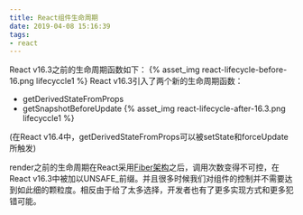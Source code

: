 ```yaml
---
title: React组件生命周期
date: 2019-04-08 15:16:39
tags:
- react
---
```

React v16.3之前的生命周期函数如下：
{% asset_img react-lifecycle-before-16.png lifecyccle1 %}
React v16.3引入了两个新的生命周期函数：
- getDerivedStateFromProps
- getSnapshotBeforeUpdate
{% asset_img react-lifecycle-after-16.3.png lifecyccle1 %}
<!-- more -->
(在React v16.4中，getDerivedStateFromProps可以被setState和forceUpdate所触发)

render之前的生命周期在React采用[Fiber架构](https://zhuanlan.zhihu.com/p/26027085)之后，调用次数变得不可控，在React v16.3中被加以UNSAFE_前缀。并且很多时候我们对组件的控制并不需要达到如此细的颗粒度。相反由于给了太多选择，开发者也有了更多实现方式和更多犯错可能。